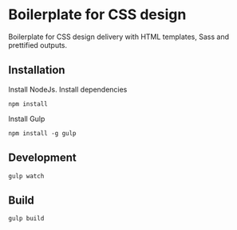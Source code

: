 # Boilerplate for CSS design

Boilerplate for CSS design delivery with HTML templates, Sass and prettified outputs.

## Installation

Install NodeJs.
Install dependencies

    npm install

Install Gulp

    npm install -g gulp

## Development

    gulp watch

## Build

    gulp build

